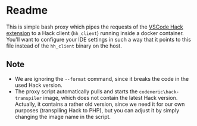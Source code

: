 # Readme

This is simple bash proxy which pipes the requests of the 
[VSCode Hack extension](https://marketplace.visualstudio.com/items?itemName=pranayagarwal.vscode-hack) 
to a Hack client (`hh_client`) running inside a docker container. 
You'll want to configure your IDE settings in such a way that it points to this file instead of the `hh_client` binary on the host.

## Note
- We are ignoring the `--format` command, since it breaks the code in the used Hack version. 
- The proxy script automatically pulls and starts the `codeneric\hack-transpiler` image, which does not contain the latest Hack version. Actually, it contains a rather old version, since we need it for our own purposes (transpiling Hack to PHP), but you can adjust it by simply changing the image name in the script.

